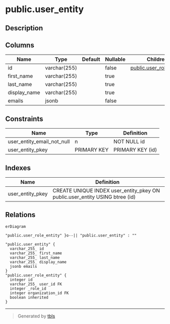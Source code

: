 # public.user_entity

## Description

## Columns

| Name         | Type         | Default | Nullable | Children                                              | Parents | Comment |
| ------------ | ------------ | ------- | -------- | ----------------------------------------------------- | ------- | ------- |
| id           | varchar(255) |         | false    | [public.user_role_entity](public.user_role_entity.md) |         |         |
| first_name   | varchar(255) |         | true     |                                                       |         |         |
| last_name    | varchar(255) |         | true     |                                                       |         |         |
| display_name | varchar(255) |         | true     |                                                       |         |         |
| emails       | jsonb        |         | false    |                                                       |         |         |

## Constraints

| Name                       | Type        | Definition       |
| -------------------------- | ----------- | ---------------- |
| user_entity_email_not_null | n           | NOT NULL id      |
| user_entity_pkey           | PRIMARY KEY | PRIMARY KEY (id) |

## Indexes

| Name             | Definition                                                                  |
| ---------------- | --------------------------------------------------------------------------- |
| user_entity_pkey | CREATE UNIQUE INDEX user_entity_pkey ON public.user_entity USING btree (id) |

## Relations

```mermaid
erDiagram

"public.user_role_entity" }o--|| "public.user_entity" : ""

"public.user_entity" {
  varchar_255_ id
  varchar_255_ first_name
  varchar_255_ last_name
  varchar_255_ display_name
  jsonb emails
}
"public.user_role_entity" {
  integer id
  varchar_255_ user_id FK
  integer _role_id
  integer organization_id FK
  boolean inherited
}
```

---

> Generated by [tbls](https://github.com/k1LoW/tbls)
